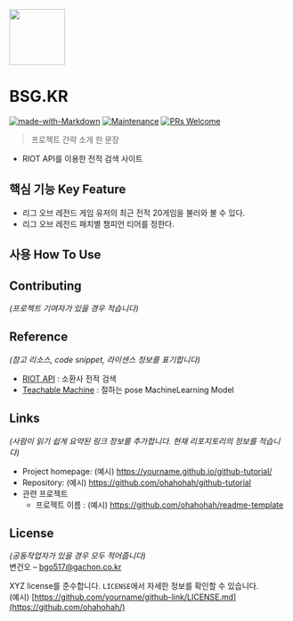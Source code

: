 <img src="https://user-images.githubusercontent.com/17819874/79853717-5db2f900-8403-11ea-99ba-ed0bb3cdb9ef.png" height="100"/>

# BSG.KR 
[![made-with-Markdown](https://img.shields.io/badge/Made%20with-Markdown-1f425f.svg)](http://commonmark.org)
[![Maintenance](https://img.shields.io/badge/Maintained%3F-yes-green.svg)](https://github.com/ohahohah/readme-template/graphs/commit-activity) 
[![PRs Welcome](https://img.shields.io/badge/PRs-welcome-brightgreen.svg?style=flat-square)](http://makeapullrequest.com)



> 프로젝트 간략 소개 한 문장 
- RIOT API를 이용한 전적 검색 사이트

## 핵심 기능  Key Feature
- 리그 오브 레전드 게임 유저의 최근 전적 20게임을 불러와 볼 수 있다.
- 리그 오브 레전드 패치별 챔피언 티어를 정한다.

## 사용 How To Use


## Contributing
*(프로젝트 기여자가 있을 경우 적습니다)*


## Reference
*(참고 리소스,  code snippet, 라이센스 정보를 표기합니다)*
- [RIOT API](링크url) : 소환사 전적 검색
- [Teachable Machine](https://teachablemachine.withgoogle.com/) : 절하는 pose MachineLearning Model 

## Links
*(사람이 읽기 쉽게 요약된 링크 정보를 추가합니다. 현재 리포지토리의 정보를 적습니다)*
- Project homepage: (예시) https://yourname.github.io/github-tutorial/
- Repository: (예시) https://github.com/ohahohah/github-tutorial
- 관련 프로젝트
  - 프로젝트 이름 : (예시) https://github.com/ohahohah/readme-template

## License
*(공동작업자가 있을 경우 모두 적어줍니다)*  
변건오 – bgo517@gachon.co.kr  

XYZ license를 준수합니다. ``LICENSE``에서 자세한 정보를 확인할 수 있습니다.  
(예시) [https://github.com/yourname/github-link/LICENSE.md](https://github.com/ohahohah/)

